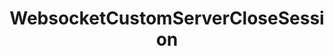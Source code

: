 ---
name: WebsocketCustomServerCloseSession
title: WebsocketCustomServerCloseSession
description: Disconnect a session from a custom WebSocket server
parameters:
  - name: sessionId
    description: The unique id of the client session to disconnect
    default: '"JdHd4aVd"'
  - import: WebsocketCustomServerConnection
example: |
    using System;
    public class CPHInline
    {
        public bool Execute()
        {
            //Define session Id
            string sessionId = "JdHd4aVd";

            //Close session of custom websocket server index 0
            //Index is from top to bottom of the clients list, starting at 0
            CPH.WebsocketCustomServerCloseSession(sessionId, 0);
            
            return true;
        }
    }
---